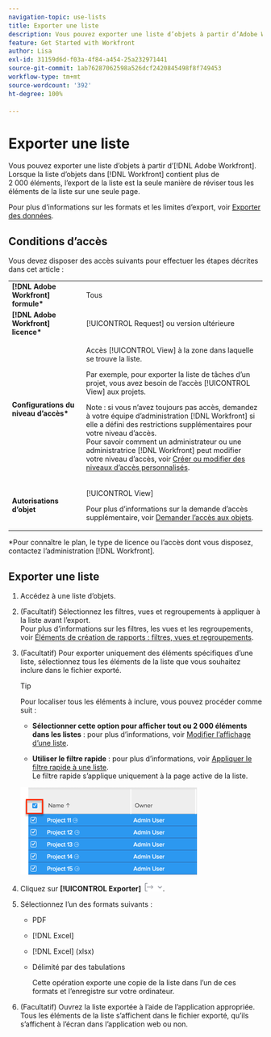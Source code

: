 ```yaml
---
navigation-topic: use-lists
title: Exporter une liste
description: Vous pouvez exporter une liste d’objets à partir d’Adobe Workfront. Lorsque la liste d’objets dans Workfront contient plus de 2 000 éléments, l’export de la liste est la seule manière de réviser tous les éléments de la liste sur une seule page.
feature: Get Started with Workfront
author: Lisa
exl-id: 31159d6d-f03a-4f84-a454-25a232971441
source-git-commit: 1ab76287062598a526dcf2420845498f8f749453
workflow-type: tm+mt
source-wordcount: '392'
ht-degree: 100%

---
```


# Exporter une liste

Vous pouvez exporter une liste d’objets à partir d’[!DNL Adobe Workfront]. Lorsque la liste d’objets dans [!DNL Workfront] contient plus de 2 000 éléments, l’export de la liste est la seule manière de réviser tous les éléments de la liste sur une seule page.

Pour plus d’informations sur les formats et les limites d’export, voir [Exporter des données](../../../reports-and-dashboards/reports/creating-and-managing-reports/export-data.md).

## Conditions d’accès

Vous devez disposer des accès suivants pour effectuer les étapes décrites dans cet article :

<table style="table-layout:auto"> 
 <col> 
 <col> 
 <tbody> 
  <tr> 
   <td role="rowheader"><strong>[!DNL Adobe Workfront] formule*</strong></td> 
   <td> <p>Tous</p> </td> 
  </tr> 
  <tr> 
   <td role="rowheader"><strong>[!DNL Adobe Workfront] licence*</strong></td> 
   <td> <p>[!UICONTROL Request] ou version ultérieure</p> </td> 
  </tr> 
  <tr> 
   <td role="rowheader"><strong>Configurations du niveau d’accès*</strong></td> 
   <td> <p>Accès [!UICONTROL View] à la zone dans laquelle se trouve la liste.</p> <p>Par exemple, pour exporter la liste de tâches d’un projet, vous avez besoin de l’accès [!UICONTROL View] aux projets.</p> <p>Note : si vous n’avez toujours pas accès, demandez à votre équipe d’administration [!DNL Workfront] si elle a défini des restrictions supplémentaires pour votre niveau d’accès.<br>Pour savoir comment un administrateur ou une administratrice [!DNL Workfront] peut modifier votre niveau d’accès, voir <a href="../../../administration-and-setup/add-users/configure-and-grant-access/create-modify-access-levels.md" class="MCXref xref">Créer ou modifier des niveaux d’accès personnalisés</a>.</p> </td> 
  </tr> 
  <tr> 
   <td role="rowheader"><strong>Autorisations d’objet</strong></td> 
   <td> <p>[!UICONTROL View]</p> <p>Pour plus d’informations sur la demande d’accès supplémentaire, voir <a href="../../../workfront-basics/grant-and-request-access-to-objects/request-access.md" class="MCXref xref">Demander l’accès aux objets</a>.</p> </td> 
  </tr> 
 </tbody> 
</table>

&#42;Pour connaître le plan, le type de licence ou l’accès dont vous disposez, contactez l’administration [!DNL Workfront].

## Exporter une liste

1. Accédez à une liste d’objets.
1. (Facultatif) Sélectionnez les filtres, vues et regroupements à appliquer à la liste avant l’export.\
   Pour plus d’informations sur les filtres, les vues et les regroupements, voir [Éléments de création de rapports : filtres, vues et regroupements](../../../reports-and-dashboards/reports/reporting-elements/reporting-elements-filters-views-groupings.md).

1. (Facultatif) Pour exporter uniquement des éléments spécifiques d’une liste, sélectionnez tous les éléments de la liste que vous souhaitez inclure dans le fichier exporté.

   >[!TIP]
   >
   >Pour localiser tous les éléments à inclure, vous pouvez procéder comme suit :
   >
   >   
   >   
   >   * **Sélectionner cette option pour afficher tout ou 2 000 éléments dans les listes** : pour plus d’informations, voir [Modifier l’affichage d’une liste](../../../workfront-basics/navigate-workfront/use-lists/modify-list-display.md).
   >   
   >   * **Utiliser le filtre rapide** : pour plus d’informations, voir [Appliquer le filtre rapide à une liste](../../../workfront-basics/navigate-workfront/use-lists/apply-quick-filter-list.md).\
   >     Le filtre rapide s’applique uniquement à la page active de la liste.


   ![select_all_projects_with_highlight__1_.png](assets/select-all-projects-with-highlight--1--350x173.png)

1. Cliquez sur **[!UICONTROL Exporter]** ![Exporter](assets/export.png).

1. Sélectionnez l’un des formats suivants :

   * PDF
   * [!DNL Excel]
   * [!DNL Excel] (xlsx)
   * Délimité par des tabulations

     Cette opération exporte une copie de la liste dans l’un de ces formats et l’enregistre sur votre ordinateur.

1. (Facultatif) Ouvrez la liste exportée à l’aide de l’application appropriée.\
   Tous les éléments de la liste s’affichent dans le fichier exporté, qu’ils s’affichent à l’écran dans l’application web ou non.
